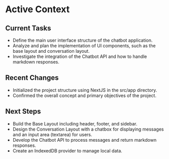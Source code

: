 # Active Context

## Current Tasks
- Define the main user interface structure of the chatbot application.
- Analyze and plan the implementation of UI components, such as the base layout and conversation layout.
- Investigate the integration of the Chatbot API and how to handle markdown responses.

## Recent Changes
- Initialized the project structure using NextJS in the src/app directory.
- Confirmed the overall concept and primary objectives of the project.

## Next Steps
- Build the Base Layout including header, footer, and sidebar.
- Design the Conversation Layout with a chatbox for displaying messages and an input area (textarea) for users.
- Develop the Chatbot API to process messages and return markdown responses.
- Create an IndexedDB provider to manage local data.
